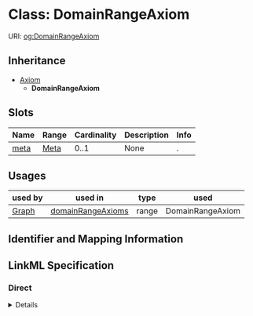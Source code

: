 # Class: DomainRangeAxiom




URI: [og:DomainRangeAxiom](https://github.com/geneontology/obographs/DomainRangeAxiom)




## Inheritance

* [Axiom](Axiom.md)
    * **DomainRangeAxiom**




## Slots

| Name | Range | Cardinality | Description  | Info |
| ---  | --- | --- | --- | --- |
| [meta](meta.md) | [Meta](Meta.md) | 0..1 | None  | . |


## Usages


| used by | used in | type | used |
| ---  | --- | --- | --- |
| [Graph](Graph.md) | [domainRangeAxioms](domainRangeAxioms.md) | range | DomainRangeAxiom |



## Identifier and Mapping Information









## LinkML Specification

<!-- TODO: investigate https://stackoverflow.com/questions/37606292/how-to-create-tabbed-code-blocks-in-mkdocs-or-sphinx -->

### Direct

<details>
```yaml
name: DomainRangeAxiom
from_schema: https://github.com/geneontology/obographs
is_a: Axiom

```
</details>

### Induced

<details>
```yaml
name: DomainRangeAxiom
from_schema: https://github.com/geneontology/obographs
is_a: Axiom
attributes:
  meta:
    name: meta
    from_schema: https://github.com/geneontology/obographs
    alias: meta
    owner: DomainRangeAxiom
    range: Meta

```
</details>